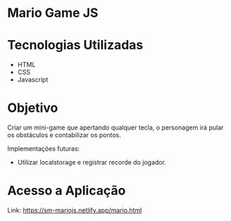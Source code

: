 <h1>Mario Game JS</h1>
<h1>Tecnologias Utilizadas</h1>
<ul>
  <li>HTML</li>
  <li>CSS</li>
  <li>Javascript</li>
</ul>
<h1>Objetivo</h1>
<p>Criar um mini-game que apertando qualquer tecla, o personagem irá pular os obstáculos e contabilizar os pontos.</p>
<p>Implementações futuras: </p>
<ul>
  <li>Utilizar localstorage e registrar recorde do jogador.</li>
</ul>

<h1>Acesso a Aplicação</h1>
<p>Link: <a href="https://sm-mariojs.netlify.app/mario.html" target="_blank" rel="noopener noreferrer">https://sm-mariojs.netlify.app/mario.html</a></p>
